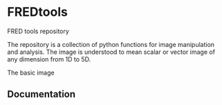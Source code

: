 # FREDtools
FRED tools repository

The repository is a collection of python functions for image manipulation and analysis.
The image is understood to mean scalar or vector image of any dimension from 1D to 5D.

The basic image

Documentation
----------------------------


